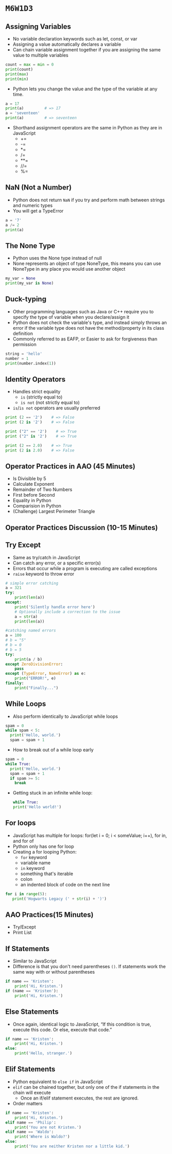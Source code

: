 # `M6W1D3`

## Assigning Variables

- No variable declaration keywords such as let, const, or var
- Assigning a value automatically declares a variable
- Can chain variable assignment together if you are assigning the same value to multiple variables
```python
count = max = min = 0
print(count)
print(max)
print(min)
```
- Python lets you change the value and the type of the variable at any time.
```python
a = 17
print(a)         # => 17
a = 'seventeen'
print(a)         # => seventeen
```
- Shorthand assignment operators are the same in Python as they are in JavaScript
    - +=
    - -=
    - *=
    - /=
    - **=
    - //=
    - %=

## NaN (Not a Number)
- Python does not return `NaN` if you try and perform math between strings and numeric types
- You will get a TypeError
```python
a = '7'
a /= 2
print(a)
```

## The None Type
- Python uses the None type instead of null
- None represents an object of type NoneType, this means you can use NoneType in any place you would use another object
```python
my_var = None
print(my_var is None)
```

## Duck-typing
- Other programming languages such as Java or C++ require you to specify the type of variable when you declare/assign it
- Python does not check the variable's type, and instead simply throws an error if the variable type does not have the method/property in its class definition
- Commonly referred to as EAFP, or Easier to ask for forgiveness than permission
```python
string = 'hello'
number = 1
print(number.index(1))
```

## Identity Operators
- Handles strict equality
  - `is` (strictly equal to)
  - `is not` (not strictly equal to)
- `is`/`is not` operators are usually preferred
```python
print (2 == '2')    # => False
print (2 is '2')    # => False

print ("2" == '2')    # => True
print ("2" is '2')    # => True

print (2 == 2.0)    # => True
print (2 is 2.0)    # => False
```

## Operator Practices in AAO (45 Minutes)
- Is Divisible by 5
- Calculate Exponent
- Remainder of Two Numbers
- First before Second
- Equality in Python
- Comparision in Python
- (Challenge) Largest Perimeter Triangle

## Operator Practices Discussion (10-15 Minutes)

## Try Except
- Same as try/catch in JavaScript
- Can catch any error, or a specific error(s)
- Errors that occur while a program is executing are called exceptions
- `raise` keyword to throw error
```python
# simple error catching
a = 321
try:
    print(len(a))
except:
    print('Silently handle error here')
    # Optionally include a correction to the issue
    a = str(a)
    print(len(a))
```

```python
#catching named errors
a = 100
# b = "5"
# b = 0
# b = 5
try:
    print(a / b)
except ZeroDivisionError:
    pass
except (TypeError, NameError) as e:
    print("ERROR!", e)
finally:
    print("Finally...")
```

## While Loops
- Also perform identically to JavaScript while loops
```python
spam = 0
while spam < 5:
  print('Hello, world.')
  spam = spam + 1
```
- How to break out of a while loop early
```python
spam = 0
while True:
  print('Hello, world.')
  spam = spam + 1
  if spam >= 5:
    break
```
- Getting stuck in an infinite while loop:
    ```python
    while True:
    print('Hello world!')
    ```

## For loops
- JavaScript has multiple for loops: for(let i = 0; i < someValue; i++), for in, and for of
- Python only has one for loop
- Creating a for looping Python:
    - `for` keyword
    - variable name
    - `in` keyword
    - something that's iterable
    - colon
    - an indented block of code on the next line
```python
for i in range(5):
   print('Hogwarts Legacy (' + str(i) + ')')
```


## AAO Practices(15 Minutes)
- Try/Except
- Print List

## If Statements
- Similar to JavaScript
- Difference is that you don't need parentheses `()`. If statements work the same way with or without parentheses
```python
if name == 'Kristen':
    print('Hi, Kristen.')
if (name == 'Kristen'):
    print('Hi, Kristen.')
```
## Else Statements
- Once again, identical logic to JavaScript, “If this condition is true, execute this code. Or else, execute that code.”
```python
if name == 'Kristen':
    print('Hi, Kristen.')
else:
    print('Hello, stranger.')
```

## Elif Statements
- Python equivalent to `else if` in JavaScript
- `elif` can be chained together, but only one of the if statements in the chain will execute
  - Once an if/elif statement executes, the rest are ignored.
- Order matters
```python
if name == 'Kristen':
    print('Hi, Kristen.')
elif name == 'Philip':
    print('You are not Kristen.')
elif name == 'Waldo':
    print('Where is Waldo?')
else:
    print('You are neither Kristen nor a little kid.')
```
